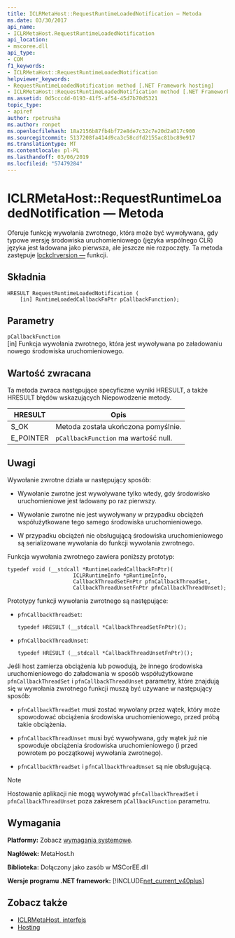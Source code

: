 ```yaml
---
title: ICLRMetaHost::RequestRuntimeLoadedNotification — Metoda
ms.date: 03/30/2017
api_name:
- ICLRMetaHost.RequestRuntimeLoadedNotification
api_location:
- mscoree.dll
api_type:
- COM
f1_keywords:
- ICLRMetaHost::RequestRuntimeLoadedNotification
helpviewer_keywords:
- RequestRuntimeLoadedNotification method [.NET Framework hosting]
- ICLRMetaHost::RequestRuntimeLoadedNotification method [.NET Framework hosting]
ms.assetid: 0d5ccc4d-0193-41f5-af54-45d7b70d5321
topic_type:
- apiref
author: rpetrusha
ms.author: ronpet
ms.openlocfilehash: 18a2156b87fb4bf72e8de7c32c7e20d2a017c900
ms.sourcegitcommit: 5137208fa414d9ca3c58cdfd2155ac81bc89e917
ms.translationtype: MT
ms.contentlocale: pl-PL
ms.lasthandoff: 03/06/2019
ms.locfileid: "57479284"
---
```

# <a name="iclrmetahostrequestruntimeloadednotification-method"></a>ICLRMetaHost::RequestRuntimeLoadedNotification — Metoda
Oferuje funkcję wywołania zwrotnego, która może być wywoływana, gdy typowe wersję środowiska uruchomieniowego (języka wspólnego CLR) języka jest ładowana jako pierwsza, ale jeszcze nie rozpoczęty. Ta metoda zastępuje [lockclrversion —](../../../../docs/framework/unmanaged-api/hosting/lockclrversion-function.md) funkcji.  
  
## <a name="syntax"></a>Składnia  
  
```  
HRESULT RequestRuntimeLoadedNotification (  
    [in] RuntimeLoadedCallbackFnPtr pCallbackFunction);  
```  
  
## <a name="parameters"></a>Parametry  
 `pCallbackFunction`  
 [in] Funkcja wywołania zwrotnego, która jest wywoływana po załadowaniu nowego środowiska uruchomieniowego.  
  
## <a name="return-value"></a>Wartość zwracana  
 Ta metoda zwraca następujące specyficzne wyniki HRESULT, a także HRESULT błędów wskazujących Niepowodzenie metody.  
  
|HRESULT|Opis|  
|-------------|-----------------|  
|S_OK|Metoda została ukończona pomyślnie.|  
|E_POINTER|`pCallbackFunction` ma wartość null.|  
  
## <a name="remarks"></a>Uwagi  
 Wywołanie zwrotne działa w następujący sposób:  
  
-   Wywołanie zwrotne jest wywoływane tylko wtedy, gdy środowisko uruchomieniowe jest ładowany po raz pierwszy.  
  
-   Wywołanie zwrotne nie jest wywoływany w przypadku obciążeń współużytkowane tego samego środowiska uruchomieniowego.  
  
-   W przypadku obciążeń nie obsługującą środowiska uruchomieniowego są serializowane wywołania do funkcji wywołania zwrotnego.  
  
 Funkcja wywołania zwrotnego zawiera poniższy prototyp:  
  
```  
typedef void (__stdcall *RuntimeLoadedCallbackFnPtr)(  
                     ICLRRuntimeInfo *pRuntimeInfo,  
                     CallbackThreadSetFnPtr pfnCallbackThreadSet,  
                     CallbackThreadUnsetFnPtr pfnCallbackThreadUnset);  
```  
  
 Prototypy funkcji wywołania zwrotnego są następujące:  
  
-   `pfnCallbackThreadSet`:  
  
    ```  
    typedef HRESULT (__stdcall *CallbackThreadSetFnPtr)();  
    ```  
  
-   `pfnCallbackThreadUnset`:  
  
    ```  
    typedef HRESULT (__stdcall *CallbackThreadUnsetFnPtr)();  
    ```  
  
 Jeśli host zamierza obciążenia lub powodują, że innego środowiska uruchomieniowego do załadowania w sposób współużytkowane `pfnCallbackThreadSet` i `pfnCallbackThreadUnset` parametry, które znajdują się w wywołania zwrotnego funkcji muszą być używane w następujący sposób:  
  
-   `pfnCallbackThreadSet` musi zostać wywołany przez wątek, który może spowodować obciążenia środowiska uruchomieniowego, przed próbą takie obciążenia.  
  
-   `pfnCallbackThreadUnset` musi być wywoływana, gdy wątek już nie spowoduje obciążenia środowiska uruchomieniowego (i przed powrotem po początkowej wywołania zwrotnego).  
  
-   `pfnCallbackThreadSet` i `pfnCallbackThreadUnset` są nie obsługującą.  
  
> [!NOTE]
>  Hostowanie aplikacji nie mogą wywoływać `pfnCallbackThreadSet` i `pfnCallbackThreadUnset` poza zakresem `pCallbackFunction` parametru.  
  
## <a name="requirements"></a>Wymagania  
 **Platformy:** Zobacz [wymagania systemowe](../../../../docs/framework/get-started/system-requirements.md).  
  
 **Nagłówek:** MetaHost.h  
  
 **Biblioteka:** Dołączony jako zasób w MSCorEE.dll  
  
 **Wersje programu .NET framework:** [!INCLUDE[net_current_v40plus](../../../../includes/net-current-v40plus-md.md)]  
  
## <a name="see-also"></a>Zobacz także
- [ICLRMetaHost, interfejs](../../../../docs/framework/unmanaged-api/hosting/iclrmetahost-interface.md)
- [Hosting](../../../../docs/framework/unmanaged-api/hosting/index.md)
